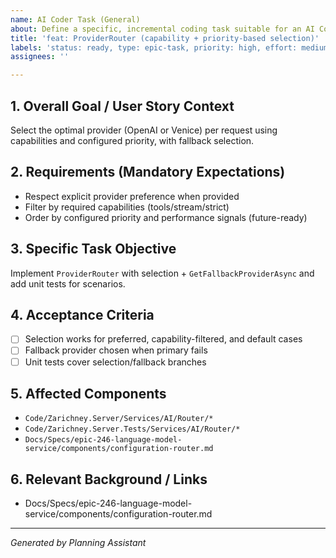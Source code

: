 ```yaml
---
name: AI Coder Task (General)
about: Define a specific, incremental coding task suitable for an AI Coder agent.
title: 'feat: ProviderRouter (capability + priority-based selection)'
labels: 'status: ready, type: epic-task, priority: high, effort: medium, component: api, architecture, epic: language-model-service-v2'
assignees: ''

---
```


## 1. Overall Goal / User Story Context

Select the optimal provider (OpenAI or Venice) per request using capabilities and configured priority, with fallback selection.

## 2. Requirements (Mandatory Expectations)

- Respect explicit provider preference when provided
- Filter by required capabilities (tools/stream/strict)
- Order by configured priority and performance signals (future-ready)

## 3. Specific Task Objective

Implement `ProviderRouter` with selection + `GetFallbackProviderAsync` and add unit tests for scenarios.

## 4. Acceptance Criteria

- [ ] Selection works for preferred, capability-filtered, and default cases
- [ ] Fallback provider chosen when primary fails
- [ ] Unit tests cover selection/fallback branches

## 5. Affected Components

- `Code/Zarichney.Server/Services/AI/Router/*`
- `Code/Zarichney.Server.Tests/Services/AI/Router/*`
- `Docs/Specs/epic-246-language-model-service/components/configuration-router.md`

## 6. Relevant Background / Links

- Docs/Specs/epic-246-language-model-service/components/configuration-router.md

---
*Generated by Planning Assistant*

